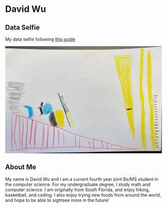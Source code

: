 # David Wu

## Data Selfie
My data selfie following [this guide](https://ideas.ted.com/how-to-draw-your-own-selfie-using-your-personal-data/)

![data selfie](data_selfie.jpg)

## About Me

My name is David Wu and I am a current fourth year joint Bx/MS student in the computer science. 
For my undergraduate degree, I study math and computer science. 
I am originally from South Florida, and enjoy hiking, basketball, and coding.
I also enjoy trying new foods from around the world, and hope to be able to sightsee more in the future!
